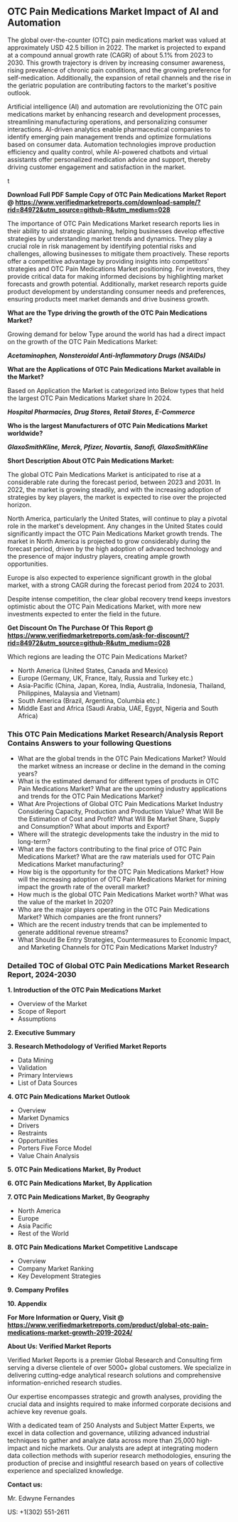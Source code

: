 <h2>OTC Pain Medications Market Impact of AI and Automation</h2><p>The global over-the-counter (OTC) pain medications market was valued at approximately USD 42.5 billion in 2022. The market is projected to expand at a compound annual growth rate (CAGR) of about 5.1% from 2023 to 2030. This growth trajectory is driven by increasing consumer awareness, rising prevalence of chronic pain conditions, and the growing preference for self-medication. Additionally, the expansion of retail channels and the rise in the geriatric population are contributing factors to the market's positive outlook.</p><p>Artificial intelligence (AI) and automation are revolutionizing the OTC pain medications market by enhancing research and development processes, streamlining manufacturing operations, and personalizing consumer interactions. AI-driven analytics enable pharmaceutical companies to identify emerging pain management trends and optimize formulations based on consumer data. Automation technologies improve production efficiency and quality control, while AI-powered chatbots and virtual assistants offer personalized medication advice and support, thereby driving customer engagement and satisfaction in the market.</p>t</p><p id="" class=""><strong>Download Full PDF Sample Copy of OTC Pain Medications Market Report @ <a href="https://www.verifiedmarketreports.com/download-sample/?rid=84972&utm_source=github-R&utm_medium=028" target="_blank">https://www.verifiedmarketreports.com/download-sample/?rid=84972&utm_source=github-R&utm_medium=028</a></strong></p><p>The importance of&nbsp;OTC Pain Medications Market research reports lies in their ability to aid strategic planning, helping businesses develop effective strategies by understanding market trends and dynamics. They play a crucial role in risk management by identifying potential risks and challenges, allowing businesses to mitigate them proactively. These reports offer a competitive advantage by providing insights into competitors' strategies and OTC Pain Medications Market positioning. For investors, they provide critical data for making informed decisions by highlighting market forecasts and growth potential. Additionally, market research reports guide product development by understanding consumer needs and preferences, ensuring products meet market demands and drive business growth.</p><p><strong>What are the&nbsp;Type driving the growth of the OTC Pain Medications Market?</strong></p><p id="" class="">Growing demand for below Type around the world has had a direct impact on the growth of the OTC Pain Medications Market:</p><em><strong>Acetaminophen, Nonsteroidal Anti-Inflammatory Drugs (NSAIDs)</strong></em></p><strong>What are the&nbsp;Applications&nbsp;of OTC Pain Medications Market available in the Market?</strong></p><p id="" class="">Based on Application the Market is categorized into Below types that held the largest OTC Pain Medications Market share In 2024.</p><em><strong>Hospital Pharmacies, Drug Stores, Retail Stores, E-Commerce</strong></em></p><strong>Who is the largest Manufacturers of OTC Pain Medications Market worldwide?</strong></p><p><em><strong>GlaxoSmithKline, Merck, Pfizer, Novartis, Sanofi, GlaxoSmithKline</strong></em></p><p id="" class=""><strong>Short Description About OTC Pain Medications Market:</strong></p><p>The global OTC Pain Medications Market is anticipated to rise at a considerable rate during the forecast period, between 2023 and 2031. In 2022, the market is growing steadily, and with the increasing adoption of strategies by key players, the market is expected to rise over the projected horizon.</p><p>North America, particularly the United States, will continue to play a pivotal role in the market's development. Any changes in the United States could significantly impact the OTC Pain Medications Market growth trends. The market in North America is projected to grow considerably during the forecast period, driven by the high adoption of advanced technology and the presence of major industry players, creating ample growth opportunities.</p><p>Europe is also expected to experience significant growth in the global market, with a strong CAGR during the forecast period from 2024 to 2031.</p><p>Despite intense competition, the clear global recovery trend keeps investors optimistic about the OTC Pain Medications Market, with more new investments expected to enter the field in the future.</p><p id="" class=""><strong>Get Discount On The Purchase Of This Report @ <a href="https://www.verifiedmarketreports.com/ask-for-discount/?rid=84972&utm_source=github-R&utm_medium=028" target="_blank">https://www.verifiedmarketreports.com/ask-for-discount/?rid=84972&utm_source=github-R&utm_medium=028</a></strong></p>Which regions are leading the OTC Pain Medications Market?</p><ul><li>North America (United States, Canada and Mexico)</li><li>Europe (Germany, UK, France, Italy, Russia and Turkey etc.)</li><li>Asia-Pacific (China, Japan, Korea, India, Australia, Indonesia, Thailand, Philippines, Malaysia and Vietnam)</li><li>South America (Brazil, Argentina, Columbia etc.)</li><li>Middle East and Africa (Saudi Arabia, UAE, Egypt, Nigeria and South Africa)</li></ul><h3 id="" class="">This OTC Pain Medications Market Research/Analysis Report Contains Answers to your following Questions</h3><ul><li>What are the global trends in the OTC Pain Medications Market? Would the market witness an increase or decline in the demand in the coming years?</li><li>What is the estimated demand for different types of products in OTC Pain Medications Market? What are the upcoming industry applications and trends for the OTC Pain Medications Market?</li><li>What Are Projections of Global OTC Pain Medications Market Industry Considering Capacity, Production and Production Value? What Will Be the Estimation of Cost and Profit? What Will Be Market Share, Supply and Consumption? What about imports and Export?</li><li>Where will the strategic developments take the industry in the mid to long-term?</li><li>What are the factors contributing to the final price of OTC Pain Medications Market? What are the raw materials used for OTC Pain Medications Market manufacturing?</li><li>How big is the opportunity for the OTC Pain Medications Market? How will the increasing adoption of OTC Pain Medications Market for mining impact the growth rate of the overall market?</li><li>How much is the global OTC Pain Medications Market worth? What was the value of the market In 2020?</li><li>Who are the major players operating in the OTC Pain Medications Market? Which companies are the front runners?</li><li>Which are the recent industry trends that can be implemented to generate additional revenue streams?</li><li>What Should Be Entry Strategies, Countermeasures to Economic Impact, and Marketing Channels for OTC Pain Medications Market Industry?</li></ul><h3 id="" class="">Detailed TOC of Global OTC Pain Medications Market Research Report, 2024-2030</h3><p id="" class=""><strong>1. Introduction of the OTC Pain Medications Market</strong></p><ul><li>Overview of the Market</li><li>Scope of Report</li><li>Assumptions</li></ul><p id="" class=""><strong>2. Executive Summary</strong></p><p id="" class=""><strong>3. Research Methodology of Verified Market Reports</strong></p><ul><li>Data Mining</li><li>Validation</li><li>Primary Interviews</li><li>List of Data Sources</li></ul><p id="" class=""><strong>4. OTC Pain Medications Market Outlook</strong></p><ul><li>Overview</li><li>Market Dynamics</li><li>Drivers</li><li>Restraints</li><li>Opportunities</li><li>Porters Five Force Model</li><li>Value Chain Analysis</li></ul><p id="" class=""><strong>5. OTC Pain Medications Market, By Product</strong></p><p id="" class=""><strong>6. OTC Pain Medications Market, By Application</strong></p><p id="" class=""><strong>7. OTC Pain Medications Market, By Geography</strong></p><ul><li>North America</li><li>Europe</li><li>Asia Pacific</li><li>Rest of the World</li></ul><p id="" class=""><strong>8. OTC Pain Medications Market Competitive Landscape</strong></p><ul><li>Overview</li><li>Company Market Ranking</li><li>Key Development Strategies</li></ul><p id="" class=""><strong>9. Company Profiles</strong></p><p id="" class=""><strong>10. Appendix</strong></p><p id="" class=""><strong>For More Information or Query, Visit @ <a href="https://www.verifiedmarketreports.com/product/global-otc-pain-medications-market-growth-2019-2024/" target="_blank">https://www.verifiedmarketreports.com/product/global-otc-pain-medications-market-growth-2019-2024/</a></strong></p><p id="" class=""><strong>About Us: Verified Market Reports</strong></p><p id="" class="">Verified Market Reports is a premier Global Research and Consulting firm serving a diverse clientele of over 5000+ global customers. We specialize in delivering cutting-edge analytical research solutions and comprehensive information-enriched research studies.</p><p id="" class="">Our expertise encompasses strategic and growth analyses, providing the crucial data and insights required to make informed corporate decisions and achieve key revenue goals.</p><p id="" class="">With a dedicated team of 250 Analysts and Subject Matter Experts, we excel in data collection and governance, utilizing advanced industrial techniques to gather and analyze data across more than 25,000 high-impact and niche markets. Our analysts are adept at integrating modern data collection methods with superior research methodologies, ensuring the production of precise and insightful research based on years of collective experience and specialized knowledge.</p><p id="" class=""><strong>Contact us:</strong></p><p id="" class="">Mr. Edwyne Fernandes</p><p id="" class="">US: +1(302) 551-2611</p>